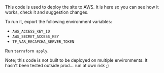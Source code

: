 This code is used to deploy the site to AWS. It is here so you can see how it works, check it and suggestion changes.

To run it, export the following environment variables:

* `AWS_ACCESS_KEY_ID`
* `AWS_SECRET_ACCESS_KEY`
* `TF_VAR_RECAPCHA_SERVER_TOKEN`

Run `terraform apply`.

Note; this code is not built to be deployed on multiple environments.
It hasn't been tested outside prod... run at own risk ;)